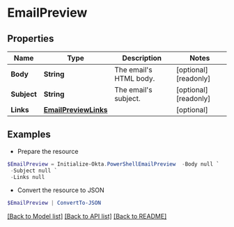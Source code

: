 # EmailPreview
## Properties

Name | Type | Description | Notes
------------ | ------------- | ------------- | -------------
**Body** | **String** | The email&#39;s HTML body. | [optional] [readonly] 
**Subject** | **String** | The email&#39;s subject. | [optional] [readonly] 
**Links** | [**EmailPreviewLinks**](EmailPreviewLinks.md) |  | [optional] 

## Examples

- Prepare the resource
```powershell
$EmailPreview = Initialize-Okta.PowerShellEmailPreview  -Body null `
 -Subject null `
 -Links null
```

- Convert the resource to JSON
```powershell
$EmailPreview | ConvertTo-JSON
```

[[Back to Model list]](../README.md#documentation-for-models) [[Back to API list]](../README.md#documentation-for-api-endpoints) [[Back to README]](../README.md)

